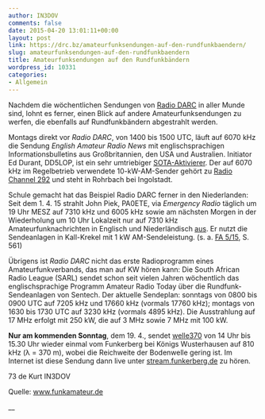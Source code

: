 ```yaml
---
author: IN3DOV
comments: false
date: 2015-04-20 13:01:11+00:00
layout: post
link: https://drc.bz/amateurfunksendungen-auf-den-rundfunkbaendern/
slug: amateurfunksendungen-auf-den-rundfunkbaendern
title: Amateurfunksendungen auf den Rundfunkbändern
wordpress_id: 10331
categories:
- Allgemein
---
```


Nachdem die wöchentlichen Sendungen von [Radio DARC](http://funkamateur.de/nachrichtendetails/items/RDARC.html) in aller Munde sind, lohnt es ferner, einen Blick auf andere Amateurfunksendungen zu werfen, die ebenfalls auf Rundfunkbändern abgestrahlt werden.

Montags direkt vor _Radio DARC_, von 1400 bis 1500 UTC, läuft auf 6070 kHz die Sendung _English Amateur Radio News_ mit englischsprachigen Informationsbulletins aus Großbritannien, den USA und Australien. Initiator Ed Durant, DD5LOP, ist ein sehr umtriebiger [SOTA-Aktivierer](http://vk2ji.com/). Der auf 6070 kHz im Regelbetrieb verwendete 10-kW-AM-Sender gehört zu [Radio Channel 292](http://www.channel292.de/) und steht in Rohrbach bei Ingolstadt.

Schule gemacht hat das Beispiel Radio DARC ferner in den Niederlanden: Seit dem 1. 4. 15 strahlt John Piek, PA0ETE, via _Emergency Radio_ täglich um 19 Uhr MESZ auf 7310 kHz und 6005 kHz sowie am nächsten Morgen in der Wiederholung um 10 Uhr Lokalzeit nur auf 7310 kHz Amateurfunknachrichten in Englisch und Niederländisch [aus](http://www.emergency-radio.net/). Er nutzt die Sendeanlagen in Kall-Krekel mit 1 kW AM-Sendeleistung. (s. a. [FA 5/15](http://funkamateur.de/aktuelle-ausgabe.html), S. 561)

Übrigens ist _Radio DARC_ nicht das erste Radioprogramm eines Amateurfunkverbands, das man auf KW hören kann: Die South African Radio League (SARL) sendet schon seit vielen Jahren wöchentlich das englischsprachige Programm Amateur Radio Today über die Rundfunk-Sendeanlagen von Sentech. Der aktuelle Sendeplan: sonntags von 0800 bis 0900 UTC auf 7205 kHz und 17660 kHz (vormals 17760 kHz); montags von 1630 bis 1730 UTC auf 3230 kHz (vormals 4895 kHz). Die Ausstrahlung auf 17 MHz erfolgt mit 250 kW, die auf 3 MHz sowie 7 MHz mit 100 kW.

**Nur am kommenden Sonntag**, dem 19. 4., sendet [welle370](http://www.funkerberg.de/web-archiv/2015/20150315_Radiotag/index.htm) von 14 Uhr bis 15.30 Uhr wieder einmal vom Funkerberg bei Königs Wusterhausen auf 810 kHz (λ = 370 m), wobei die Reichweite der Bodenwelle gering ist. Im Internet ist diese Sendung dann live unter [stream.funkerberg.de](http://stream.funkerberg.de/) zu hören.

73 de Kurt IN3DOV

Quelle: www.funkamateur.de

__
